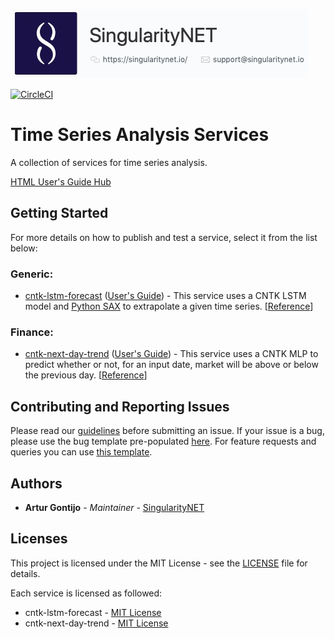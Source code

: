 [issue-template]: ../../issues/new?template=BUG_REPORT.md
[feature-template]: ../../issues/new?template=FEATURE_REQUEST.md

![singnetlogo](docs/assets/singnet-logo.jpg 'SingularityNET')

[![CircleCI](https://circleci.com/gh/singnet/time-series-analysis.svg?style=svg)](https://circleci.com/gh/singnet/time-series-analysis)

# Time Series Analysis Services

A collection of services for time series analysis.

[HTML User's Guide Hub](https://singnet.github.io/time-series-analysis/)

## Getting Started

For more details on how to publish and test a service, select it from the list below:

### Generic:
- [cntk-lstm-forecast](generic/cntk-lstm-forecast) ([User's Guide](docs/users_guide/generic/cntk-lstm-forecast.md)) - 
This service uses a CNTK LSTM model and [Python SAX](https://github.com/seninp/saxpy) to extrapolate a given time series.
[[Reference](https://cntk.ai/pythondocs/CNTK_106B_LSTM_Timeseries_with_IOT_Data.html)]

### Finance:
- [cntk-next-day-trend](finance/cntk-next-day-trend) ([User's Guide](docs/users_guide/finance/cntk-next-day-trend.md)) - 
This service uses a CNTK MLP to predict whether or not, for an input date, market will be above or below the previous day.
[[Reference](https://cntk.ai/pythondocs/CNTK_104_Finance_Timeseries_Basic_with_Pandas_Numpy.html)]

## Contributing and Reporting Issues

Please read our [guidelines](https://dev.singularitynet.io/docs/contribute/contribution-guidelines/#submitting-an-issue) 
before submitting an issue. If your issue is a bug, please use the bug template pre-populated [here][issue-template]. 
For feature requests and queries you can use [this template][feature-template].

## Authors

* **Artur Gontijo** - *Maintainer* - [SingularityNET](https://www.singularitynet.io)

## Licenses

This project is licensed under the MIT License - see the [LICENSE](LICENSE) file for details.

Each service is licensed as followed:

- cntk-lstm-forecast - [MIT License](https://github.com/Microsoft/CNTK/blob/master/LICENSE.md)
- cntk-next-day-trend - [MIT License](https://github.com/Microsoft/CNTK/blob/master/LICENSE.md)